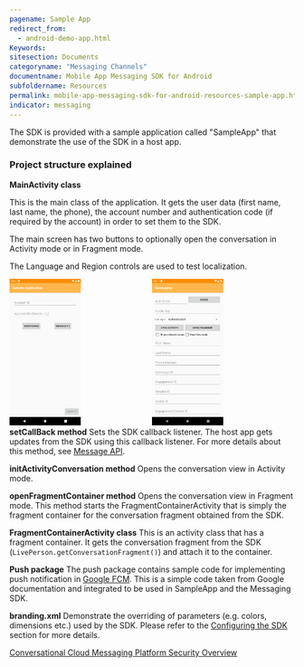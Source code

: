 ```yaml
---
pagename: Sample App
redirect_from:
  - android-demo-app.html
Keywords:
sitesection: Documents
categoryname: "Messaging Channels"
documentname: Mobile App Messaging SDK for Android
subfoldername: Resources
permalink: mobile-app-messaging-sdk-for-android-resources-sample-app.html
indicator: messaging
---
```


The SDK is provided with a sample application called "SampleApp" that demonstrate the use of the SDK in a host app.

### Project structure explained

**MainActivity class**

This is the main class of the application. It gets the user data (first name, last name, the phone),  the account number and authentication code (if required by the account) in order to set them to the SDK.

The main screen has two buttons to optionally open the conversation in Activity mode or in Fragment mode.

The Language and Region controls are used to test localization.

<div style="float: left; width: 50%;">
   <img src="img/sampleapplication.png" alt="" style="width: 50%">
</div>

<div style="float: right; width: 50%;">
   <img src="img/sampleapplication_1.png" alt="" style="width: 50%">
</div>

**setCallBack method**
Sets the SDK callback listener. The host app gets updates from the SDK using this callback listener. For more details about this method, see [Message API](mobile-app-messaging-sdk-for-android-sdk-apis-messaging-api.html#setcallback).

**initActivityConversation method**
Opens the conversation view in Activity mode.

**openFragmentContainer method**
Opens the conversation view in Fragment mode. This method starts the FragmentContainerActivity that is simply the fragment container for the conversation fragment obtained from the SDK.

**FragmentContainerActivity class**
This is an activity class that has a fragment container. It gets the conversation fragment from the SDK (`LivePerson.getConversationFragment()`) and attach it to the container.

**Push package**
The push package contains sample code for implementing push notification in [Google FCM](https://firebase.google.com/docs/cloud-messaging/). This is a simple code taken from Google documentation and integrated to be used in SampleApp and the Messaging SDK.

**branding.xml**
Demonstrate the overriding of parameters (e.g. colors, dimensions etc.) used by the SDK. Please refer to the [Configuring the SDK](mobile-app-messaging-sdk-for-android-configure-the-android-sdk.html) section for more details.

[Conversational Cloud Messaging Platform Security Overview](https://s3-eu-west-1.amazonaws.com/ce-sr/CA/security/LiveEngage+Messaging+Platform+Security+Overview.pdf)